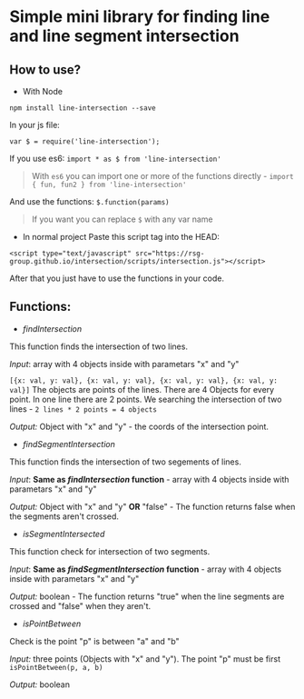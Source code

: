 # Simple mini library for finding line and line segment intersection
## How to use?
* With Node
```
npm install line-intersection --save
```
In your js file:
```
var $ = require('line-intersection');
```
If you use es6: `import * as $ from 'line-intersection'`

> With `es6` you can import one or more of the functions directly - `import { fun, fun2 } from 'line-intersection'`

And use the functions: `$.function(params)`

> If you want you can replace `$` with any var name

* In normal project
Paste this script tag into the HEAD:
```
<script type="text/javascript" src="https://rsg-group.github.io/intersection/scripts/intersection.js"></script>
```
After that you just have to use the functions in your code.

## Functions:
* *findIntersection* 

This function finds the intersection of two lines.

*Input*: array with 4 objects inside with parametars "x" and "y"

`[{x: val, y: val}, {x: val, y: val}, {x: val, y: val}, {x: val, y: val}]`
The objects are points of the lines. There are 4 Objects for every point. In one line there are 2 points. We searching the intersection of two lines - `2 lines * 2 points = 4 objects`

*Output:* Object with "x" and "y" - the coords of the intersection point.

* *findSegmentIntersection*

This function finds the intersection of two segements of lines.

*Input*: __Same as *findIntersection* function__ - array with 4 objects inside with parametars "x" and "y"

*Output:* Object with "x" and "y" __OR__ "false" - The function returns false when the segments aren't crossed.

* *isSegmentIntersected*

This function check for intersection of two segments.

*Input*: __Same as *findSegmentIntersection* function__ - array with 4 objects inside with parametars "x" and "y"

*Output:* boolean - The function returns "true" when the line segments are crossed and "false" when they aren't.

* *isPointBetween*

Check is the point "p" is between "a" and "b"

*Input:* three points (Objects with "x" and "y"). The point "p" must be first `isPointBetween(p, a, b)`

*Output:* boolean